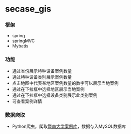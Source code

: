 # secase_gis
### 框架
* spring
* springMVC
* Mybatis
### 功能
* 通过省份展示特种设备案例数量
* 通过特种设备类别展示案例数量
* 点击地图中代表某地区案例数量的数字可以展示当地案例
* 通过在下拉框中选择地区展示当地案例
* 通过在下拉框中选择设备类别展示此类别案例
* 可查看案例详情
### 数据爬取
* Python爬虫，爬取[暨南大学案例库](http://decm.jnu.edu.cn/)，数据存入MySQL数据库

